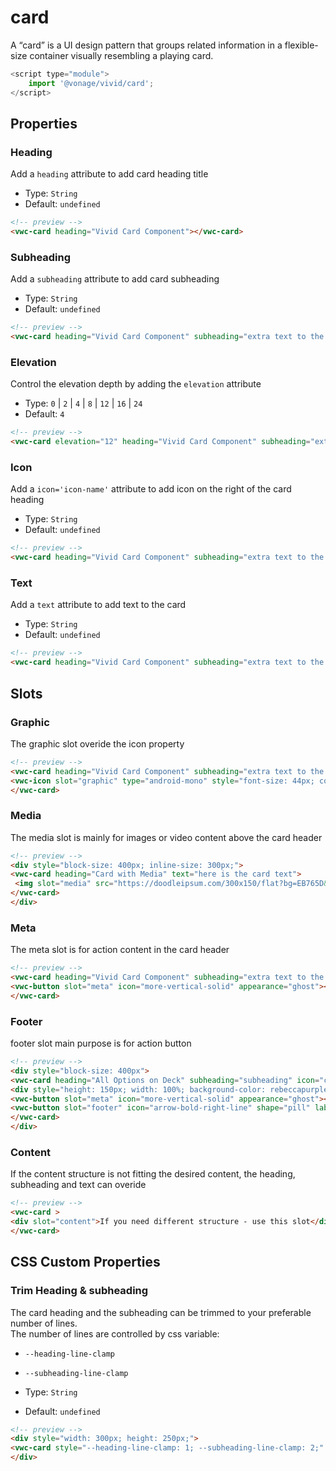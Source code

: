 # card

A “card” is a UI design pattern that groups related information in a flexible-size container visually resembling a playing card.
```js
<script type="module">
    import '@vonage/vivid/card';
</script>
```
## Properties
### Heading

Add a `heading` attribute to add card heading title

- Type: `String`
- Default: `undefined`


```html
<!-- preview -->
<vwc-card heading="Vivid Card Component"></vwc-card>
```


### Subheading
Add a `subheading` attribute to add card subheading

- Type: `String`
- Default: `undefined`


```html
<!-- preview -->
<vwc-card heading="Vivid Card Component" subheading="extra text to the card heading"></vwc-card>
```

### Elevation
Control the elevation depth by adding the `elevation` attribute

- Type: `0` | `2` | `4` | `8` | `12` | `16` | `24`
- Default: `4`

```html
<!-- preview -->
<vwc-card elevation="12" heading="Vivid Card Component" subheading="extra text to the card heading" icon="chat-line" text="the card can contain multiple lines of text"></vwc-card>
```


### Icon
Add a `icon='icon-name'` attribute to add icon on the right of the card heading

- Type: `String`
- Default: `undefined`


```html
<!-- preview -->
<vwc-card heading="Vivid Card Component" subheading="extra text to the card heading" icon="chat-line"></vwc-card>
```


### Text
Add a `text` attribute to add text to the card

- Type: `String`
- Default: `undefined`


```html
<!-- preview -->
<vwc-card heading="Vivid Card Component" subheading="extra text to the card heading" text="the card can contain multiple lines of text"></vwc-card>
```



## Slots
### Graphic 
The graphic slot overide the icon property

```html
<!-- preview -->
<vwc-card heading="Vivid Card Component" subheading="extra text to the card heading">
<vwc-icon slot="graphic" type="android-mono" style="font-size: 44px; color: var(--vvd-color-sucess)" ></vwc-icon>
</vwc-card>
```

### Media
The media slot is mainly for images or video content above the card header
```html
<!-- preview -->
<div style="block-size: 400px; inline-size: 300px;">
<vwc-card heading="Card with Media" text="here is the card text">
 <img slot="media" src="https://doodleipsum.com/300x150/flat?bg=EB765D&amp;i=7d5ed3bc0c215d1359b2a63d03cf1540" alt="Sitting on Floor"style="width: 100%; height: 150px; object-fit: cover;"/>
</vwc-card>
</div>
```

### Meta
The meta slot is for action content in the card header

```html
<!-- preview -->
<vwc-card heading="Vivid Card Component" subheading="extra text to the card heading">
<vwc-button slot="meta" icon="more-vertical-solid" appearance="ghost"></vwc-button>
</vwc-card>
```


### Footer
footer slot main purpose is for action button

```html
<!-- preview -->
<div style="block-size: 400px">
<vwc-card heading="All Options on Deck" subheading="subheading" icon="chat-line" text="here is the card text">
<div style="height: 150px; width: 100%; background-color: rebeccapurple;" slot="media"></div>
<vwc-button slot="meta" icon="more-vertical-solid" appearance="ghost"></vwc-button>
<vwc-button slot="footer" icon="arrow-bold-right-line" shape="pill" label="Action" appearance="outlined"></vwc-button>
</vwc-card>
</div>
```

### Content
If the content structure is not fitting the desired content, the heading, subheading and text can overide

```html
<!-- preview -->
<vwc-card >
<div slot="content">If you need different structure - use this slot</div>
</vwc-card>
```


## CSS Custom Properties

### Trim Heading & subheading
The card heading and the subheading can be trimmed to your preferable number of lines.   
The number of lines are controlled by css variable:
- `--heading-line-clamp`
- `--subheading-line-clamp`

- Type: `String`
- Default: `undefined`


```html
<!-- preview -->
<div style="width: 300px; height: 250px;">
<vwc-card style="--heading-line-clamp: 1; --subheading-line-clamp: 2;" heading="Vivid Card Component with long heading to trim" subheading="extra text to the card heading that is set to be trimmed after 2 lines so the card will not be too long"></vwc-card>
</div>
```
